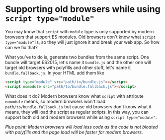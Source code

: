 # Supporting old browsers while using `script type="module"`
You may know that `script` with `module` type is only supported by modern browsers
that support ES modules. Old browsers don't know what `script type="module"` is,
so they will just ignore it and break your web app. So how can we fix that?

What you've to do is, generate two bundles from the same script. One bundle will
target ES2015, let's name it `bundle.js` and the other one will target old browsers with
polyfills and other stuff, let's name it `bundle.fallback.js`. In your HTML add them like
```html
<script type="module" src="path/to/bundle.js"></script>
<script nomodule src="path/to/bundle.fallback.js"></script>
```
What does it do? Modern browsers know what `script` with attribute `nomodule` means,
so modern browsers won't load `path/to/bundle.fallback.js` but cause old browsers
don't know what it means, they will load the script as regular scripts. In this way,
you can support both old and modern browsers while using `script type="module"`.

*Plus point: Modern browsers will load less code as the code is not 
bloated with polyfills and the page load will be faster for modern browsers.*
